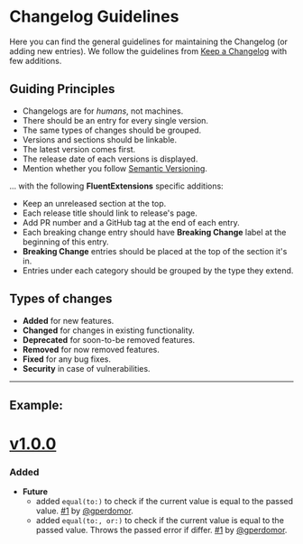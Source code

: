 # Changelog Guidelines

Here you can find the general guidelines for maintaining the Changelog (or adding new entries). We follow the guidelines from [Keep a Changelog](http://keepachangelog.com/en/1.0.0/) with few additions.

## Guiding Principles

* Changelogs are for _humans_, not machines.
* There should be an entry for every single version.
* The same types of changes should be grouped.
* Versions and sections should be linkable.
* The latest version comes first.
* The release date of each versions is displayed.
* Mention whether you follow [Semantic Versioning](http://semver.org/spec/v2.0.0.html).

... with the following **FluentExtensions** specific additions:

* Keep an unreleased section at the top.
* Each release title should link to release's page.
* Add PR number and a GitHub tag at the end of each entry.
* Each breaking change entry should have **Breaking Change** label at the beginning of this entry.
* **Breaking Change** entries should be placed at the top of the section it's in.
* Entries under each category should be grouped by the type they extend.

## Types of changes

* **Added** for new features.
* **Changed** for changes in existing functionality.
* **Deprecated** for soon-to-be removed features.
* **Removed** for now removed features.
* **Fixed** for any bug fixes.
* **Security** in case of vulnerabilities.

---

## Example:

# [v1.0.0](https://github.com/vapor-community/fluent-extensions/releases/tag/1.0.0)

### Added

* **Future**
  * added `equal(to:)` to check if the current value is equal to the passed value. [#1](https://github.com/vapor-community/fluent-extensions/pull/1) by [@gperdomor](https://github.com/gperdomor).
  * added `equal(to:, or:)` to check if the current value is equal to the passed value. Throws the passed error if differ. [#1](https://github.com/vapor-community/fluent-extensions/pull/1) by [@gperdomor](https://github.com/gperdomor).
